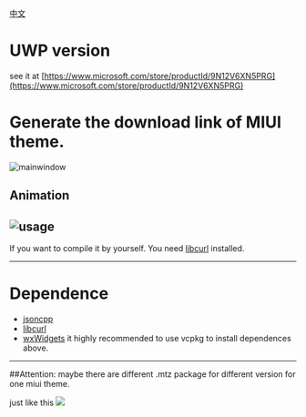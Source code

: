 [中文](readme_zh.md)

# UWP version

see it at [https://www.microsoft.com/store/productId/9N12V6XN5PRG](https://www.microsoft.com/store/productId/9N12V6XN5PRG)

# Generate the download link of MIUI theme.
![mainwindow](![image](https://user-images.githubusercontent.com/17548735/160420466-e906aae3-f573-4637-a30f-8cb7293c2469.png))

## Animation

![usage](https://i.loli.net/2019/02/25/5c73d17995cd6.gif)
-----
If you want to compile it by yourself. You need [libcurl](https://curl.haxx.se/download.html) installed.

-----
# Dependence
 - [jsoncpp](https://github.com/open-source-parsers/jsoncpp)
 - [libcurl](https://curl.haxx.se/download.html)
 - [wxWidgets](https://github.com/wxWidgets/wxWidgets)
 it highly recommended to use vcpkg to install dependences above.

-----
##Attention: 
maybe there are different .mtz package for different version for one miui theme.

just like this
![](https://i.loli.net/2019/02/23/5c70f140d57c3.jpg)

